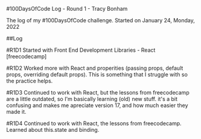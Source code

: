 #100DaysOfCode Log - Round 1 - Tracy Bonham

The log of my #100DaysOfCode challenge. Started on January 24, Monday, 2022

##Log


#R1D1
Started with Front End Development Libraries - React [freecodecamp]

#R1D2
Worked more with React and properities (passing props, default props, overriding default props). This is something that I struggle with so the practice helps.

#R1D3
Continued to work with React, but the lessons from freecodecamp are a little outdated, so I'm basically learning (old) new stuff. it's a bit confusing and makes me apreciate version 17, and how much easier they made it.

#R1D4
Continued to work with React, the lessons from freecodecamp. Learned about this.state and binding.
